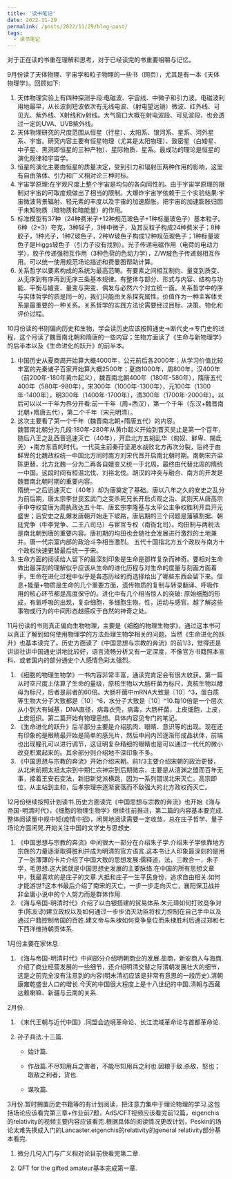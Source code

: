 ```yaml
---
title: '读书笔记'
date: 2022-11-29
permalink: /posts/2022/11/29/blog-post/
tags:
  - 读书笔记
---
```

对于正在读的书重在理解和思考，对于已经读完的书重要咀嚼与记忆。

9月份读了天体物理、宇宙学和粒子物理的一些书（网页），尤其是有一本《天体物理学》。回顾如下:

1. 天体物理实验上有四种探测手段:电磁波、宇宙线、中微子和引力波。电磁波利用地最早，从长波到短波依次有无线电波、（射电望远镜）微波、红外线、可见光、紫外线、X射线和γ射线。大气窗口大概在射电波段、可见波段，也会透过一定的UVA、UVB紫外线。
2. 天体物理研究的尺度范围从恒星（行星）、太阳系、银河系、星系、河外星系、宇宙。研究内容主要有恒星物理（尤其是太阳物理）、致密星（白矮星、中子星、黑洞即恒星的三种产物）、星际物质、星系。最成功的理论是恒星的演化规律和宇宙学。
3. 恒星的演化主要由恒星的质量决定，受到引力和辐射压两种作用的影响，这里有自由落体、引力和广义相对论三种时标。
4. 宇宙学原理:在宇观尺度上整个宇宙是均匀的各向同性的。由于宇宙学原理的限制对宇宙的可取度规做出了相当的限制。大爆炸宇宙学依赖于三个实验结果:宇宙微波背景辐射、轻元素的丰度以及宇宙的加速膨胀。把宇宙的加速膨胀归因于未知物质（暗物质和暗能量）的作用。
5. 标准模型有37种（24种费米子+12种规范玻色子+1种标量玻色子）基本粒子。6种（2*3）夸克，3种轻子，3种中微子，及其反粒子构成24种费米子；8种胶子，1种光子，1种Z玻色子，2种W玻色子构成12种规范玻色子；1种标量玻色子是Higgs玻色子（引力子没有找到）。光子传递电磁作用（电荷的电动力学），胶子传递强相互作用（3种色荷的色动力学），Z/W玻色子传递弱相互作用。可以统一使用规范场论描述和费曼图帮助计算。
6. 关系哲学以要素构成的系统为最高范畴。有要素之间相互制约、量变到质变、从无序到有序再到无序三条基本规律。有整体与部分、形式与内容、结构与功能、平衡与嬗变、量变与突变、偶发与必然六个对立统一面。关系哲学中的序与实体哲学的质是同一的，我们只能由关系探究属性。价值作为一种主客体关系是最重要的一种关系。关系哲学的实践方法论需要经过目标、决策、物化和评价过程。

10月份读的书则偏向历史和生物，学会读历史应该按照通史->断代史->专门史的过程，这个月读了魏晋南北朝和隋唐的一些内容；生物方面读了《生命与新物理学》的后半本以及《生命进化的跃升》的前半本。

1. 中国历史从夏商周开始算大概4000年，公元前后各2000年；从学习价值比较丰富的先秦诸子百家开始算大概2500年；夏商1000年，周800年，汉400年（前200年-180年黄巾起义），魏晋南北朝400年（180年-580年），隋唐五代400年（580年-980年），宋300年（1000年-1300年），元100年（1300年-1400年），明300年（1400年-1700年），清300年（1700年-2000年）。以后可以以一千年为界分开看:前一千年（周+西汉），第一个千年（东汉+魏晋南北朝+隋唐五代），第二个千年（宋元明清）。
2. 这次主要看了第一个千年（魏晋南北朝+隋唐五代）的内容。<br>
魏晋南北朝分为几段:180年-280年从黄巾起义开始到晋灭吴止是第一个百年，随后八王之乱西晋迅速灭亡（40年），开启北方五胡乱华（匈奴、鲜卑、羯氐羌）+南方东晋的时代。一代英主前秦苻坚淝水战败北方再次分裂，后终于由鲜卑的北魏政权统一中国北方同时南方刘宋代晋开启南北朝时期。南朝宋齐梁陈更替，北方北魏一分为二再各自嬗变又统一于北周，最终由代替北周的隋统一中国。这段时间有桓温北伐、刘裕北伐。胡汉的冲突与融合、南方的开发是魏晋南北朝时期的重要内容。<br>
隋统一之后迅速灭亡（40年）却为唐奠定了基础。唐以八年之久的安史之乱分为前后期，唐太宗李世民玄武门之变杀死兄长开启贞观之治、武则天从唐高宗手中夺权变唐为周执政达五十年、唐玄宗李隆基与太平公主争权胜利开启开元盛世；后安史之乱爆发唐朝开始走下坡路，唐后期的三个问题是藩镇割据、朝廷党争（牛李党争、二王八司马）与宦官专权（南衙北司）。均田制与两税法是南北朝到唐的重要内容。唐初期的均田也会随社会发展进行激烈的土地兼并。唐一代宗室内部的政治斗争相当激烈。
五代十国指北方五个政权与南方十个政权快速更替最后统一于宋。
3. 生命方面的阅读给人留下的最深刻印象是生命是那样复杂而神奇。要相对生命做出最深刻的理解似乎应该从生命的进化历程与对生命的度量与刻画方面着手，生命在进化过程中似乎是各态历经的而选择给出了哪些东西会留下来。信息+能量+物质是生命的几个重要方面，遗传物质的复制与转录翻译、呼吸作用的核心环节都是高度保守的。进化中有几个相当惊人的突破: 原始细胞的形成，有氧呼吸的出现，复杂细胞，多细胞生物，性，运动与感官。越了解这些事物或行为的中间形态越感叹于自然的神奇之处。

11月份读的书则真正偏向生物物理，主要是《细胞的物理生物学》，通过这本书可以真正了解到如何使用物理学的方法处理生物学相关的问题。当然《生命进化的跃升》也基本读完了。历史方面读了《中国思想与宗教的奔流》的前1/3，觉得还是讲谈社讲中国通史讲地比较好，语言流畅分析又有一定深度，不像官方书籍照本宣科、或者国内的部分通史个人感情色彩太强烈。
1. 《细胞的物理生物学》一书内容非常丰富，通读完肯定会有很大收获。第一篇从时空尺度上估算了生命的量级，原核生物以大肠杆菌为标尺，真核生物以酵母为标尺，后者是前者的60倍。大肠杆菌中mRNA大致是〖10〗^3，蛋白质等生物大分子大致都是〖10〗^6，水分子大致是〖10〗^10.每10倍是一个层次从小到大有碱基，DNA直径，病毒衣壳，病毒，大肠杆菌，上皮细胞，上皮，上皮组织。第二篇开始有物理思想。具体内容见专门的笔记。
2. 《生命进化的跃升》后半部分主要是介绍肌肉、眼睛、意识等的出现。现在还有印象的是眼睛最开始是简单的感光片，然后中间内凹逐渐形成晶状体，前端也出现瞳孔可以进行调节，这证明复杂精细的眼睛也是可以通过一代代的微小改变积累起来的。其余部分则介绍地不深印象不多。
3. 《中国思想与宗教的奔流》开始介绍宋朝。前1/3主要介绍宋朝的政治更替，从北宋前期太祖太宗到中期仁宗神宗到后期徽宗，主要是从澶渊之盟而百年无事，接着王安石变法，新旧新党派横跳，因为一系列错误北宋灭亡。高宗即位，从主站到主和，后孝宗理宗逐渐衰落而不敌强大的北方政权而灭亡。

12月份继续按照计划读书.历史方面读完《中国思想与宗教的奔流》也开始《海与帝国-明清时代》，《细胞的物理生物学》继续往前推进，第二篇的内容基本要完成.整体阅读量中规中矩(疫情中招)，闲晃地阅读需要一定收敛，总在庄子哲学、量子场论方面闲晃.开始关注中国的文学史与思想史.
1. 《中国思想与宗教的奔流》中间很大一部分在介绍朱子学.介绍朱子学依靠地方宗族的力量逐渐取得胜利并成为明清的官方语言.这本书让人印象最深刻的是用了一张薄薄的卡片介绍了中国大致的思想发展:儒释道，法，三教合一，朱子学，毛思想.这大抵就是中国思想史发展的主要脉络.在中国的所有思想文章中，我最喜欢的是庄子的文章.大抵和庄子一生平民身份，追求自由相关.如何才能游世?这本书最后介绍了南宋的灭亡，一步一步走向灭亡，襄阳保卫战并非金庸小说中的个人努力而是群体作用.
2. 《海与帝国-明清时代》介绍了以白银搭建的贸易体系.朱元璋如何打败竞争对手(陈友谅)建立政权以及如何通过一步步消灭功臣将权力控制在自己手中以及通过户籍控制帝国的百姓.建文帝与朱棣如何竞争皇位而朱棣胜利后通过郑和七下西洋维持朝贡体系.

1月份主要在家休息.

1. 《海与帝国-明清时代》中间部分介绍明朝商业的发展.盐商，新安商人与海商.介绍了商业经营发展的一些细节，还介绍明清交替之际清朝发展壮大的细节，这是之前完全没有注意到的内容(明末清初应该是非常有意思的一段历史).清朝康雍乾盛世人口的增长.今天的中国很大程度上是十八世纪的中国.清朝与西藏达赖喇嘛、新疆与云南的关系.

2月份.

1. 《末代王朝与近代中国》.同盟会边境革命论、长江流域革命论与首都革命论.

2. 孙子兵法.十三篇.

   + 始计篇.

   + 作战篇.不尽知用兵之害者，不能尽知用兵之利也.因粮于敌.杀敌，怒也；取敌之利者，货也.

   + 谋攻篇.

3月份.暂时搁置历史书籍等的有计划阅读，把注意力集中于理论物理的学习.这包括场论应该看完第三章+作业前7题，AdS/CFT视频应该看完前12篇，eigenchis的relativity的视频主要内容应该看完.根据具体的阅读情况更改计划，Peskin的场论太难先换成入门的Lancaster.eigenchis的relativity的general relativity部分基本看完.

1. 微分几何入门与广义相对论目前快看完第二章.

2. QFT for the gifted amateur基本完成第一章.